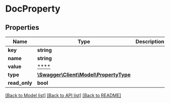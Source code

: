 # DocProperty

## Properties
Name | Type | Description | Notes
------------ | ------------- | ------------- | -------------
**key** | **string** |  | [optional] 
**name** | **string** |  | [optional] 
**value** | [****](.md) |  | [optional] 
**type** | [**\Swagger\Client\Model\PropertyType**](PropertyType.md) |  | [optional] 
**read_only** | **bool** |  | [optional] 

[[Back to Model list]](../../README.md#documentation-for-models) [[Back to API list]](../../README.md#documentation-for-api-endpoints) [[Back to README]](../../README.md)

